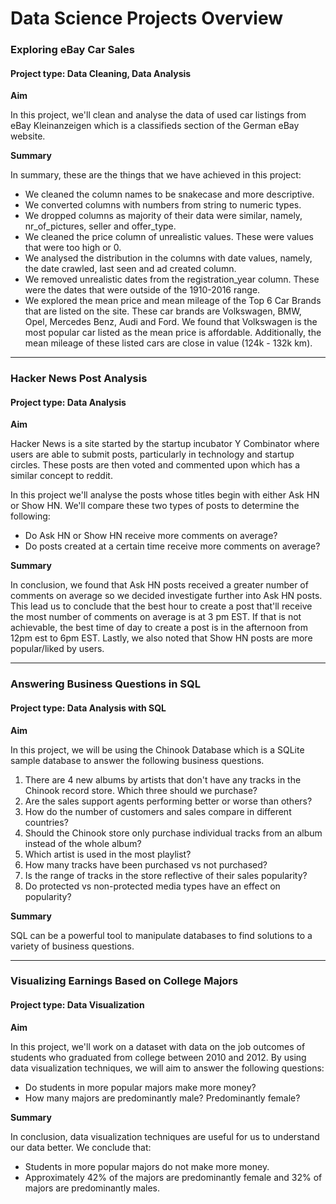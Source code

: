 # Data Science Projects Overview

### Exploring eBay Car Sales
#### Project type: Data Cleaning, Data Analysis
**Aim**

In this project, we'll clean and analyse the data of used car listings from eBay Kleinanzeigen which is a classifieds section of the German eBay website.

**Summary**

In summary, these are the things that we have achieved in this project:
- We cleaned the column names to be snakecase and more descriptive.
- We converted columns with numbers from string to numeric types.
- We dropped columns as majority of their data were similar, namely, nr_of_pictures, seller and offer_type.
- We cleaned the price column of unrealistic values. These were values that were too high or 0.
- We analysed the distribution in the columns with date values, namely, the date crawled, last seen and ad created column.
- We removed unrealistic dates from the registration_year column. These were the dates that were outside of the 1910-2016 range.
- We explored the mean price and mean mileage of the Top 6 Car Brands that are listed on the site. These car brands are Volkswagen, BMW, Opel, Mercedes Benz, Audi and Ford. We found that Volkswagen is the most popular car listed as the mean price is affordable. Additionally, the mean mileage of these listed cars are close in value (124k - 132k km).

---

### Hacker News Post Analysis 
#### Project type: Data Analysis

**Aim**

Hacker News is a site started by the startup incubator Y Combinator where users are able to submit posts, particularly in technology and startup circles. These posts are then voted and commented upon which has a similar concept to reddit.

In this project we'll analyse the posts whose titles begin with either Ask HN or Show HN. We'll compare these two types of posts to determine the following:

* Do Ask HN or Show HN receive more comments on average?
* Do posts created at a certain time receive more comments on average?

**Summary**

In conclusion, we found that Ask HN posts received a greater number of comments on average so we decided investigate further into Ask HN posts. This lead us to conclude that the best hour to create a post that'll receive the most number of comments on average is at 3 pm EST. If that is not achievable, the best time of day to create a post is in the afternoon from 12pm est to 6pm EST. Lastly, we also noted that Show HN posts are more popular/liked by users.

---

### Answering Business Questions in SQL
#### Project type: Data Analysis with SQL

**Aim**

In this project, we will be using the Chinook Database which is a SQLite sample database to answer the following business questions.

1. There are 4 new albums by artists that don't have any tracks in the Chinook record store. Which three should we purchase?
2. Are the sales support agents performing better or worse than others?
3. How do the number of customers and sales compare in different countries?
4. Should the Chinook store only purchase individual tracks from an album instead of the whole album?
5. Which artist is used in the most playlist?
6. How many tracks have been purchased vs not purchased?
7. Is the range of tracks in the store reflective of their sales popularity?
8. Do protected vs non-protected media types have an effect on popularity?

**Summary**

SQL can be a powerful tool to manipulate databases to find solutions to a variety of business questions.

---

### Visualizing Earnings Based on College Majors
#### Project type: Data Visualization

**Aim**

In this project, we'll work on a dataset with data on the job outcomes of students who graduated from college between 2010 and 2012. By using data visualization techniques, we will aim to answer the following questions:

* Do students in more popular majors make more money?
* How many majors are predominantly male? Predominantly female?

**Summary**

In conclusion, data visualization techniques are useful for us to understand our data better. We conclude that:

* Students in more popular majors do not make more money.
* Approximately 42% of the majors are predominantly female and 32% of majors are predominantly males.

